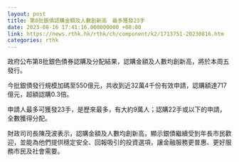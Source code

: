 ```yaml
---
layout: post
title: 第8批銀債認購金額及人數創新高　最多獲發23手
date: 2023-08-16 17:41:16.000000000 +08:00
link: https://news.rthk.hk/rthk/ch/component/k2/1713751-20230816.htm
categories: rthk
---
```


政府公布第8批銀色債券認購及分配結果，認購金額及人數均創新高，將於本周五發行。

今批銀債發行規模加碼至550億元，共收到近32萬4千份有效申請，認購額達717億元，超額認購0.3倍。

申請人最多可獲發23手，是歷來最多，有大約9萬人；認購22手或以下的申請，全數獲得分配。

財政司司長陳茂波表示，認購金額及人數均創新高，顯示銀債繼續受到年長市民歡迎，並能為他們提供穩定安全、回報吸引的投資選項，讓金融服務更普惠、更好服務市民及社會需要。
